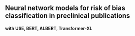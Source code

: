 ## Neural network models for risk of bias classification in preclinical publications
#### with USE, BERT, ALBERT, Transformer-XL
